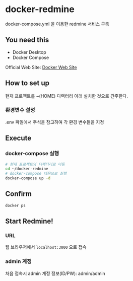 # docker-redmine
docker-compose.yml 을 이용한 redmine 서비스 구축

## You need this
* Docker Desktop  
* Docker Compose  

Official Web Site: [Docker Web Site](https://www.docker.com/products/docker-desktop)

## How to set up 
현재 프로젝트를 ~(HOME) 디렉터리 아래 설치한 것으로 간주한다.

### 환경변수 설정
.env 파일에서 주석을 참고하여 각 환경 변수들을 지정

## Execute
### docker-compose 실행
```bash
# 현재 프로젝트의 디렉터리로 이동
cd ~/docker-redmine
# docker-compose 데몬으로 실행
docker-compose up -d
```   

## Confirm
```bash
docker ps

```

## Start Redmine!
### URL
웹 브라우저에서 `localhost:3000` 으로 접속

### admin 계정
처음 접속시 admin 계정 정보(ID/PW): admin/admin

